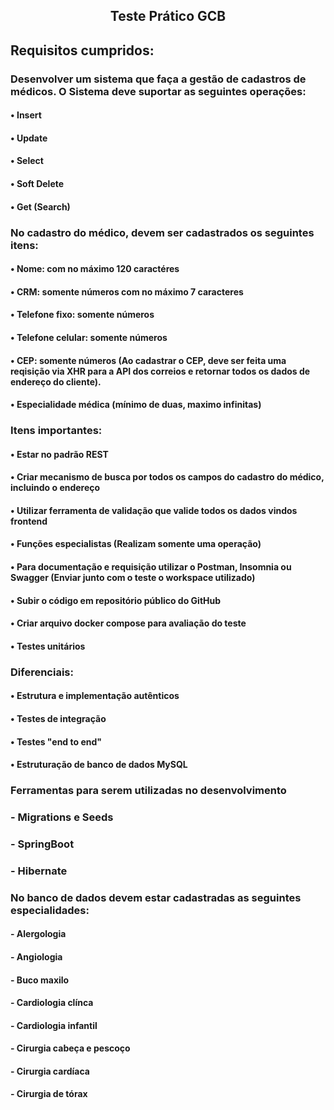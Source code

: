 ##  <p align = center> Teste Prático GCB </p> <p align = "center"> 

## Requisitos cumpridos:

### Desenvolver um sistema que faça a gestão de cadastros de médicos. O Sistema deve suportar as seguintes operações:
#### •	Insert
#### •	Update
#### •	Select
#### •	Soft Delete
#### •	Get (Search)
### No cadastro do médico, devem ser cadastrados os seguintes itens:
#### •	Nome: com no máximo 120 caractéres
#### •	CRM: somente números com no máximo 7 caracteres
#### •	Telefone fixo: somente números
#### •	Telefone celular: somente números
#### •	CEP: somente números (Ao cadastrar o CEP, deve ser feita uma reqisição via XHR para a API dos correios e retornar todos os dados de endereço do cliente).
#### •	Especialidade médica (mínimo de duas, maximo infinitas)
### Itens importantes:
#### •	Estar no padrão REST
#### •	Criar mecanismo de busca por todos os campos do cadastro do médico, incluindo o endereço
#### •	Utilizar ferramenta de validação que valide todos os dados vindos frontend
#### •	Funções especialistas (Realizam somente uma operação)
#### •	Para documentação e requisição utilizar o Postman, Insomnia ou Swagger (Enviar junto com o teste o workspace utilizado)
#### •	Subir o código em repositório público do GitHub
#### •	Criar arquivo docker compose para avaliação do teste
#### •	Testes unitários

### Diferenciais:
#### •	Estrutura e implementação autênticos
#### •	Testes de integração
#### •	Testes "end to end"
#### •	Estruturação de banco de dados MySQL

### Ferramentas para serem utilizadas no desenvolvimento
### -	Migrations e Seeds
### -	SpringBoot
### -	Hibernate

### No banco de dados devem estar cadastradas as seguintes especialidades:
#### -	Alergologia
#### -	Angiologia
#### -	Buco maxilo
#### -	Cardiologia clínca
#### -	Cardiologia infantil
#### -	Cirurgia cabeça e pescoço
#### -	Cirurgia cardíaca
#### -	Cirurgia de tórax
